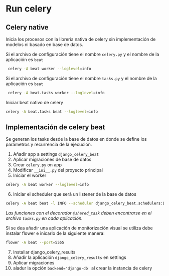 # Run celery

## Celery native

Inicia los procesos con la librería nativa de celery sin implementación de modelos ni basado en base de datos.

Si el archivo de configuración tiene el nombre `celery.py` y el nombre de la aplicación es `beat`

```bash
 celery -A beat worker --loglevel=info
```

Si el archivo de configuración tiene el nombre `tasks.py` y el nombre de la aplicación es `beat`

```bash
 celery -A beat.tasks worker --loglevel=info
```

Iniciar beat nativo de celery

```bash
celery -A beat.tasks beat --loglevel=info
```

## Implementación de celery beat

Se generan los tasks desde la base de datos en donde se define los parámetros y recurrencia de la ejecución.

1. Añadir app a settings `django_celery_beat`
2. Aplicar migraciones de base de datos
3. Crear `celery.py` on app
4. Modificar `__ini__.py` del proyecto principal
5. Iniciar el worker

```bash
celery -A beat worker --loglevel=info
```

6. Iniciar el scheduler que será un listener de la base de datos

```bash
celery -A beat beat -l INFO --scheduler django_celery_beat.schedulers:DatabaseScheduler
```

_Las funciones con el decorador `@shared_task` deben encontrarse en el archivo `tasks.py` en cada aplicación._

Si se dea añadir una aplicación de monitorización visual se utiliza debe instalar flower e inicarlo de la siguiente manera:

```bash
flower -A beat --port=5555
```

7. Installar django_celery_results
8. Añadir la aplicación `django_celery_results` en settings
9. Aplicar migraciones
10. aladur la opción `backend='django-db'` al crear la instancia de celery
